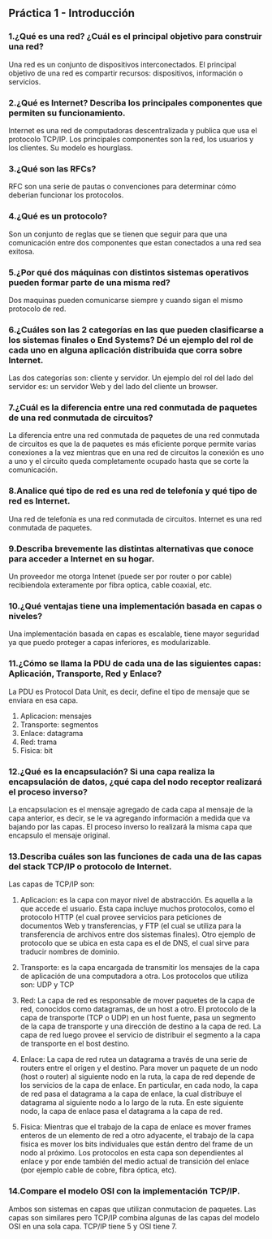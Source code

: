 ## Práctica 1 - Introducción

### 1.¿Qué es una red? ¿Cuál es el principal objetivo para construir una red?

Una red es un conjunto de dispositivos interconectados. El principal objetivo de una red es compartir recursos: dispositivos, información o servicios.


### 2.¿Qué es Internet? Describa los principales componentes que permiten su funcionamiento.

Internet es una red de computadoras descentralizada y publica que usa el protocolo TCP/IP. Los principales componentes son la red, los usuarios y los clientes. Su modelo es hourglass.


### 3.¿Qué son las RFCs?

RFC son una serie de pautas o convenciones para determinar cómo deberian funcionar los protocolos.


### 4.¿Qué es un protocolo?

Son un conjunto de reglas que se tienen que seguir para que una comunicación entre dos componentes que estan conectados a una red sea exitosa.


### 5.¿Por qué dos máquinas con distintos sistemas operativos pueden formar parte de una misma red?

Dos maquinas pueden comunicarse siempre y cuando sigan el mismo protocolo de red.


### 6.¿Cuáles son las 2 categorías en las que pueden clasificarse a los sistemas finales o End Systems? Dé un ejemplo del rol de cada uno en alguna aplicación distribuida que corra sobre Internet.

Las dos categorías son: cliente y servidor. Un ejemplo del rol del lado del servidor es: un servidor Web y del lado del cliente un browser.


### 7.¿Cuál es la diferencia entre una red conmutada de paquetes de una red conmutada de circuitos?

La diferencia entre una red conmutada de paquetes de una red conmutada de circuitos es que la de paquetes es más eficiente porque permite varias conexiones a la vez mientras que en una red de circuitos la conexión es uno a uno y el circuito queda completamente ocupado hasta que se corte la comunicación.


### 8.Analice qué tipo de red es una red de telefonía y qué tipo de red es Internet.

Una red de telefonía es una red conmutada de circuitos. Internet es una red conmutada de paquetes.


### 9.Describa brevemente las distintas alternativas que conoce para acceder a Internet en su hogar.

Un proveedor me otorga Intenet (puede ser por router o por cable) recibiendola exteramente por fibra optica, cable coaxial, etc.


### 10.¿Qué ventajas tiene una implementación basada en capas o niveles?


Una implementación basada en capas es escalable, tiene mayor seguridad ya que puedo proteger a capas inferiores, es modularizable.


### 11.¿Cómo se llama la PDU de cada una de las siguientes capas: Aplicación, Transporte, Red y Enlace?


La PDU es Protocol Data Unit, es decir, define el tipo de mensaje que se enviara en esa capa.
1. Aplicacion: mensajes
2. Transporte: segmentos
3. Enlace: datagrama
4. Red: trama
5. Fisica: bit


### 12.¿Qué es la encapsulación? Si una capa realiza la encapsulación de datos, ¿qué capa del nodo receptor realizará el proceso inverso?

La encapsulacion es el mensaje agregado de cada capa al mensaje de la capa anterior, es decir, se le va agregando información a medida que va bajando por las capas. El proceso inverso lo realizará la misma capa que encapsulo el mensaje original.


### 13.Describa cuáles son las funciones de cada una de las capas del stack TCP/IP o protocolo de Internet.

Las capas de TCP/IP son:

1. Aplicacion: es la capa con mayor nivel de abstracción. Es aquella a la que accede el usuario. Esta capa incluye muchos protocolos, como el protocolo HTTP (el cual provee servicios para peticiones de documentos Web y transferencias, y FTP (el cual se utiliza para la transferencia de archivos entre dos sistemas finales). Otro ejemplo de protocolo que se ubica en esta capa es el de DNS, el cual sirve para traducir nombres de dominio.

2. Transporte: es la capa encargada de transmitir los mensajes de la capa de aplicación de una computadora a otra. Los protocolos que utiliza son: UDP y TCP

3. Red: La capa de red es responsable de mover paquetes de la capa de red, conocidos como datagramas, de un host a otro. El protocolo de la capa de transporte (TCP o UDP) en un host fuente, pasa un segmento de la capa de transporte y una dirección de destino a la capa de red. La capa de red luego provee el servicio de distribuir el segmento a la capa de transporte en el bost destino.

4. Enlace: La capa de red rutea un datagrama a través de una serie de routers entre el origen y el destino. Para mover un paquete de un nodo (host o router) al siguiente nodo en la ruta, la capa de red depende de los servicios de la capa de enlace. En particular, en cada nodo, la capa de red pasa el datagrama a la capa de enlace, la cual distribuye el datagrama al siguiente nodo a lo largo de la ruta. En este siguiente nodo, la capa de enlace pasa el datagrama a la capa de red.

5. Fisica: Mientras que el trabajo de la capa de enlace es mover frames enteros de un elemento de red a otro adyacente, el trabajo de la capa fisica es mover los bits individuales que están dentro del frame de un nodo al próximo. Los protocolos en esta capa son dependientes al enlace y por ende también del medio actual de transición del enlace (por ejemplo cable de cobre, fibra óptica, etc).


### 14.Compare el modelo OSI con la implementación TCP/IP.

Ambos son sistemas en capas que utilizan conmutacion de paquetes. Las capas son similares pero TCP/IP combina algunas de las capas del modelo OSI en una sola capa. TCP/IP tiene 5 y OSI tiene 7.
